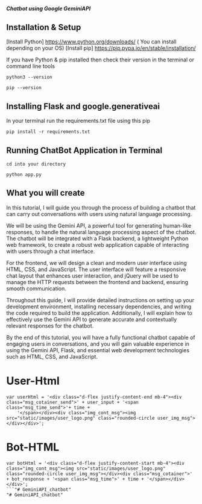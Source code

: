 ##### Chatbot using Google GeminiAPI #####

## Installation & Setup

[Install Python] https://www.python.org/downloads/ ( You can install depending on your OS)
[Install pip] https://pip.pypa.io/en/stable/installation/

If you have Python & pip installed then check their version in the terminal or command line tools

```
python3 --version
```

```
pip --version
```

## Installing Flask and google.generativeai

In your terminal run the requirements.txt file using this pip

```
pip install -r requirements.txt
```


## Running ChatBot Application in Terminal

```
cd into your directory
```

```
python app.py
```



## What you will create

In this tutorial, I will guide you through the process of building a chatbot that can carry out conversations with users using natural language processing.

We will be using the Gemini API, a powerful tool for generating human-like responses, to handle the natural language processing aspect of the chatbot. The chatbot will be integrated with a Flask backend, a lightweight Python web framework, to create a robust web application capable of interacting with users through a chat interface.

For the frontend, we will design a clean and modern user interface using HTML, CSS, and JavaScript. The user interface will feature a responsive chat layout that enhances user interaction, and jQuery will be used to manage the HTTP requests between the frontend and backend, ensuring smooth communication.

Throughout this guide, I will provide detailed instructions on setting up your development environment, installing necessary dependencies, and writing the code required to build the application. Additionally, I will explain how to effectively use the Gemini API to generate accurate and contextually relevant responses for the chatbot.

By the end of this tutorial, you will have a fully functional chatbot capable of engaging users in conversations, and you will gain valuable experience in using the Gemini API, Flask, and essential web development technologies such as HTML, CSS, and JavaScript.



# User-Html

```
var userHtml = '<div class="d-flex justify-content-end mb-4"><div class="msg_cotainer_send">' + user_input + '<span class="msg_time_send">'+ time + 
    '</span></div><div class="img_cont_msg"><img src="static/images/user_logo.png" class="rounded-circle user_img_msg"></div></div>';
```

# Bot-HTML

```
var botHtml = '<div class="d-flex justify-content-start mb-4"><div class="img_cont_msg"><img src="static/images/user_logo.png" class="rounded-circle user_img_msg"></div><div class="msg_cotainer">' + bot_response + '<span class="msg_time">' + time + '</span></div></div>';
```"# GeminiAPI_chatbot" 
"# GeminiAPI_chatbot" 

